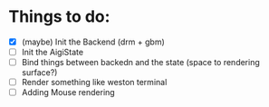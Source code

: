 # Things to do:

+ [x] (maybe) Init the Backend (drm + gbm)
+ [ ] Init the AigiState
+ [ ] Bind things between backedn and the state (space to rendering surface?)
+ [ ] Render something like weston terminal
+ [ ] Adding Mouse rendering

